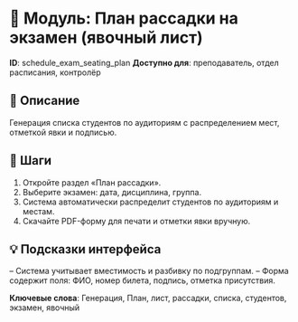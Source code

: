 # 📘 Модуль: План рассадки на экзамен (явочный лист)
**ID**: schedule_exam_seating_plan
**Доступно для**: преподаватель, отдел расписания, контролёр

## 📝 Описание
Генерация списка студентов по аудиториям с распределением мест, отметкой явки и подписью.

## 🩜 Шаги
1. Откройте раздел «План рассадки».
2. Выберите экзамен: дата, дисциплина, группа.
3. Система автоматически распределит студентов по аудиториям и местам.
4. Скачайте PDF-форму для печати и отметки явки вручную.

## 💡 Подсказки интерфейса
– Система учитывает вместимость и разбивку по подгруппам.
– Форма содержит поля: ФИО, номер билета, подпись, отметка присутствия.

**Ключевые слова**: Генерация, План, лист, рассадки, списка, студентов, экзамен, явочный
